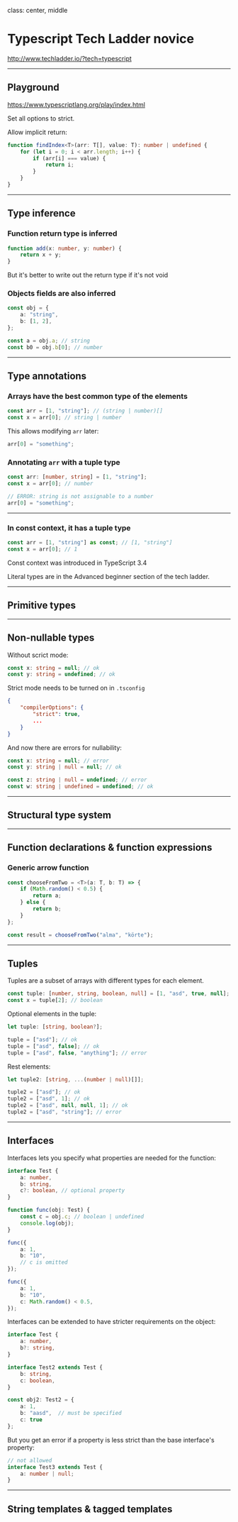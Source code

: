 class: center, middle

# Typescript Tech Ladder novice

http://www.techladder.io/?tech=typescript

---

## Playground

https://www.typescriptlang.org/play/index.html

Set all options to strict.

Allow implicit return:

~~~ts
function findIndex<T>(arr: T[], value: T): number | undefined {
    for (let i = 0; i < arr.length; i++) {
        if (arr[i] === value) {
            return i;
        }
    }
}
~~~

---

## Type inference

### Function return type is inferred

~~~ts
function add(x: number, y: number) {
    return x + y;
}
~~~

But it's better to write out the return type if it's not void

### Objects fields are also inferred

~~~ts
const obj = {
    a: "string",
    b: [1, 2],
};

const a = obj.a; // string
const b0 = obj.b[0]; // number
~~~

---

## Type annotations

### Arrays have the best common type of the elements

~~~ts
const arr = [1, "string"]; // (string | number)[]
const x = arr[0]; // string | number
~~~

This allows modifying `arr` later:

~~~ts
arr[0] = "something";
~~~

### Annotating `arr` with a tuple type

~~~ts
const arr: [number, string] = [1, "string"];
const x = arr[0]; // number
~~~

~~~ts
// ERROR: string is not assignable to a number
arr[0] = "something";
~~~

---

### In const context, it has a tuple type

~~~ts
const arr = [1, "string"] as const; // [1, "string"]
const x = arr[0]; // 1
~~~

Const context was introduced in TypeScript 3.4

Literal types are in the Advanced beginner section of the tech ladder.

---

## Primitive types	

---

## Non-nullable types

Without scrict mode:

~~~ts
const x: string = null; // ok
const y: string = undefined; // ok
~~~

Strict mode needs to be turned on in `.tsconfig`

~~~json
{
    "compilerOptions": {
        "strict": true,
        ...
    }
}
~~~

And now there are errors for nullability:

~~~ts
const x: string = null; // error
const y: string | null = null; // ok

const z: string | null = undefined; // error
const w: string | undefined = undefined; // ok
~~~

---

## Structural type system

---

## Function declarations & function expressions

### Generic arrow function

~~~ts
const chooseFromTwo = <T>(a: T, b: T) => {
    if (Math.random() < 0.5) {
        return a;
    } else {
        return b;
    }
};

const result = chooseFromTwo("alma", "körte");
~~~

---

## Tuples

Tuples are a subset of arrays with different types for each element.

~~~ts
const tuple: [number, string, boolean, null] = [1, "asd", true, null];
const x = tuple[2]; // boolean
~~~

Optional elements in the tuple:

~~~ts
let tuple: [string, boolean?];

tuple = ["asd"]; // ok
tuple = ["asd", false]; // ok
tuple = ["asd", false, "anything"]; // error
~~~

Rest elements:

~~~ts
let tuple2: [string, ...(number | null)[]];

tuple2 = ["asd"]; // ok
tuple2 = ["asd", 1]; // ok
tuple2 = ["asd", null, null, 1]; // ok
tuple2 = ["asd", "string"]; // error
~~~

---

## Interfaces

Interfaces lets you specify what properties are needed for the function:

~~~ts
interface Test {
    a: number,
    b: string,
    c?: boolean, // optional property
}

function func(obj: Test) {
    const c = obj.c; // boolean | undefined
    console.log(obj);
}

func({
    a: 1,
    b: "10",
    // c is omitted
});

func({
    a: 1,
    b: "10",
    c: Math.random() < 0.5,
});
~~~

Interfaces can be extended to have stricter requirements on the object:

~~~ts
interface Test {
    a: number,
    b?: string,
}

interface Test2 extends Test {
    b: string,
    c: boolean,
}

const obj2: Test2 = {
    a: 1,
    b: "aasd",  // must be specified
    c: true
};
~~~

But you get an error if a property is less strict than the base interface's property:

~~~ts
// not allowed
interface Test3 extends Test {
    a: number | null;
}
~~~

---

## String templates & tagged templates